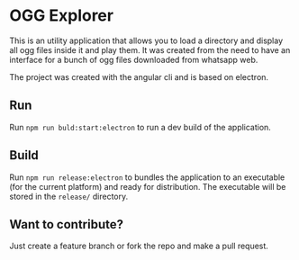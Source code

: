 # OGG Explorer

This is an utility application that allows you to load a directory and display all ogg files inside it and play them. It was created from the need to have an interface for a bunch of ogg files downloaded from whatsapp web. 

The project was created with the angular cli and is based on electron. 

## Run

Run `npm run buld:start:electron` to run a dev build of the application.

## Build

Run `npm run release:electron` to bundles the application to an executable (for the current platform) and ready for distribution. The executable will be stored in the `release/` directory.

## Want to contribute?

Just create a feature branch or fork the repo and make a pull request.